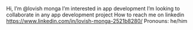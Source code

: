    Hi, I’m @lovish monga
   I’m interested in app development
  I’m looking to collaborate in any app development project
  How to reach me on linkedin https://www.linkedin.com/in/lovish-monga-2521b8280/
  Pronouns: he/him

<!---
lovishthapar/lovishthapar is a ✨ special ✨ repository because its `README.md` (this file) appears on your GitHub profile.
You can click the Preview link to take a look at your changes.
--->
